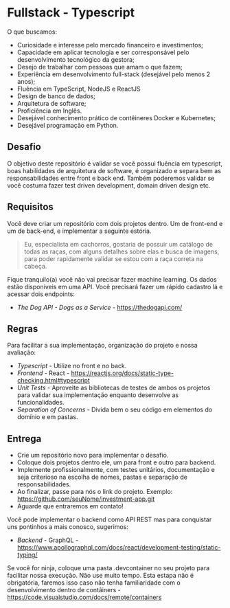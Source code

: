 # Fullstack - Typescript

O que buscamos:

- Curiosidade e interesse pelo mercado financeiro e investimentos;
- Capacidade em aplicar tecnologia e ser corresponsável pelo desenvolvimento tecnológico da gestora;
- Desejo de trabalhar com pessoas que amam o que fazem;
- Experiência em desenvolvimento full-stack (desejável pelo menos 2 anos);
- Fluência em TypeScript, NodeJS e ReactJS
- Design de banco de dados;
- Arquitetura de software;
- Proficiência em Inglês.
- Desejável conhecimento prático de contêineres Docker e Kubernetes;
- Desejável programação em Python.

## Desafio

O objetivo deste repositório é validar se você possui fluência em typescript, boas habilidades de arquitetura de software, é organizado e separa bem as responsabilidades entre front e back end. Também poderemos validar se você costuma fazer test driven development, domain driven design etc. 

## Requisitos

Você deve criar um repositório com dois projetos dentro. Um de front-end e um de back-end, e implementar a seguinte estória.

> Eu, especialista em cachorros, gostaria de possuir um catálogo de todas as raças, com alguns detalhes sobre elas e busca de imagens, para poder rapidamente validar se estou com a raça correta na cabeça.

Fique tranquilo(a) você não vai precisar fazer machine learning. Os dados estão disponíveis em uma API. Você precisará fazer um rápido cadastro lá e acessar dois endpoints:

- *The Dog API - Dogs as a Service* - https://thedogapi.com/


## Regras

Para facilitar a sua implementação, organização do projeto e nossa avaliação:

- *Typescript* - Utilize no front e no back.
- *Frontend* - React - https://reactjs.org/docs/static-type-checking.html#typescript
- *Unit Tests* - Aproveite as bibliotecas de testes de ambos os projetos para validar sua implementação enquanto desenvolve as funcionalidades.
- *Separation of Concerns* - Divida bem o seu código em elementos do domínio e em pastas. 

## Entrega

- Crie um repositório novo para implementar o desafio.
- Coloque dois projetos dentro ele, um para front e outro para backend.
- Implemente profissionalmente, com testes unitários, documentação e seja criterioso na escolha de nomes, pastas e separação de responsabilidades.
- Ao finalizar, passe para nós o link do projeto. Exemplo: https://github.com/seuNome/investment-app.git
- Aguarde que entraremos em contato!

Você pode implementar o backend como API REST mas para conquistar uns pontinhos a mais conosco, sugerimos:
- *Backend* - GraphQL - https://www.apollographql.com/docs/react/development-testing/static-typing/


Se você for ninja, coloque uma pasta .devcontainer no seu projeto para facilitar nossa execução. Não use muito tempo. Esta estapa não é obrigatória, faremos isso caso não tenha familiaridade com o desenvolvimento dentro de contâiners - https://code.visualstudio.com/docs/remote/containers







